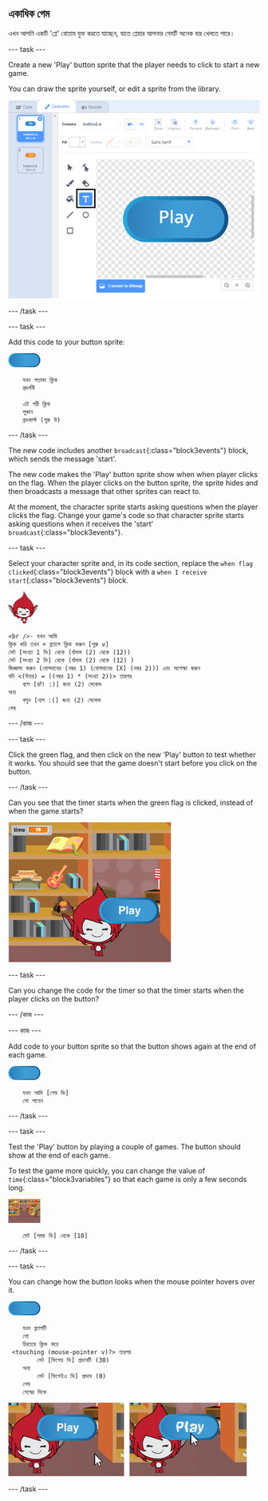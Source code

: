 ## একাধিক গেম

এখন আপনি একটি 'প্লে' বোতাম যুক্ত করতে যাচ্ছেন, যাতে প্লেয়ার আপনার গেমটি অনেক বার খেলতে পারে।

\--- task \---

Create a new 'Play' button sprite that the player needs to click to start a new game.

You can draw the sprite yourself, or edit a sprite from the library.

![Picture of the play button](images/brain-play.png)

\--- /task \---

\--- task \---

Add this code to your button sprite:

![Button sprite](images/button-sprite.png)

```blocks3
    যখন পতাকা ক্লিক
    প্রদর্শনী

    এই পরী ক্লিক
    লুকান
    ব্রডকাস্ট (শুরু উ)
```

\--- /task \---

The new code includes another `broadcast`{:class="block3events"} block, which sends the message 'start'.

The new code makes the 'Play' button sprite show when when player clicks on the flag. When the player clicks on the button sprite, the sprite hides and then broadcasts a message that other sprites can react to.

At the moment, the character sprite starts asking questions when the player clicks the flag. Change your game's code so that character sprite starts asking questions when it receives the 'start' `broadcast`{:class="block3events"}.

\--- task \---

Select your character sprite and, in its code section, replace the `when flag clicked`{:class="block3events"} block with a `when I receive start`{:class="block3events"} block.

![Character sprite](images/giga-sprite.png)

```blocks3
<br />- যখন আমি
ক্লিক করি তখন + ফ্ল্যাগে ক্লিক করুন [শুরু v]
সেট [সংখ্যা 1 ভি] থেকে (র্যান্ডম (2) থেকে (12))
সেট [সংখ্যা 2 ভি] থেকে (র্যান্ডম (2) থেকে (12) )
জিজ্ঞাসা করুন (যোগদানের (নম্বর 1) (যোগদানের [X] (নম্বর 2))) এবং অপেক্ষা করুন
যদি <(উত্তর) = ((নম্বর 1) * (সংখ্যা 2))> তারপর
    বলে [হ্যাঁ! :)] জন্য (2) সেকেন্ড
অন্য
    বলুন [নাপ :(] জন্য (2) সেকেন্ড
শেষ
```

\--- /কাজ \---

\--- task \---

Click the green flag, and then click on the new 'Play' button to test whether it works. You should see that the game doesn't start before you click on the button.

\--- /task \---

Can you see that the timer starts when the green flag is clicked, instead of when the game starts?

![Timer has started](images/brain-timer-bug.png)

\--- task \---

Can you change the code for the timer so that the timer starts when the player clicks on the button?

\--- /কাজ \---

\--- কাজ \---

Add code to your button sprite so that the button shows again at the end of each game.

![Button sprite](images/button-sprite.png)

```blocks3
    যখন আমি [শেষ ভি]
    শো পাবেন
```

\--- /task \---

\--- task \---

Test the 'Play' button by playing a couple of games. The button should show at the end of each game.

To test the game more quickly, you can change the value of `time`{:class="block3variables"} so that each game is only a few seconds long.

![Stage](images/stage-sprite.png)

```blocks3
    সেট [সময় ভি] থেকে [10]
```

\--- /task \---

\--- task \---

You can change how the button looks when the mouse pointer hovers over it.

![Button](images/button-sprite.png)

```blocks3
    যখন ফ্ল্যাগটি
    শো
    চিরতরে ক্লিক করে
 <touching (mouse-pointer v)?> তারপর
        সেট [ফিশেয় ভি] প্রভাবটি (30)
    অন্য
        সেট [ফিশেইএ ভি] প্রভাব (0)
    শেষ
    শেষের দিকে
```

![screenshot](images/brain-fisheye.png)

\--- /task \---